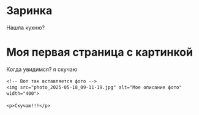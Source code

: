<!DOCTYPE html>
<html>
<head>
    <title>Любимой</title>
</head>
 <title>Центрированное фото</title>
    <style>
        .centered-image {
            display: block;
            margin-left: auto;
            margin-right: auto;
            width: 50%; /* Можно изменить */
        }
    </style>
<body>
    <h1>Заринка</h1>
    <p>Нашла кухню?</p>
</body>
</html>
<!DOCTYPE html>
<html>
<head>
    <title>Мой сайт с фото</title>
</head>
<body>
    <h1>Моя первая страница с картинкой</h1>
    <p>Когда увидимся? я скучаю</p>
    
    <!-- Вот так вставляется фото -->
    <img src="photo_2025-05-18_09-11-19.jpg" alt="Мое описание фото" width="400">
    
    <p>Скучаю!!!</p>
</body>
</html>
